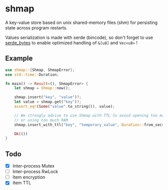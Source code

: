 # shmap

A key-value store based on unix shared-memory files (shm) for persisting state across program restarts.

Values serialization is made with serde (bincode), so don't forget to use [serde_bytes](https://crates.io/crates/serde_bytes) to enable optimized handling of `&[u8]` and `Vec<u8>` !

## Example

```rust
use shmap::{Shmap, ShmapError};
use std::time::Duration;

fn main() -> Result<(), ShmapError> {
    let shmap = Shmap::new();

    shmap.insert("key", "value")?;
    let value = shmap.get("key")?;
    assert_eq!(Some("value".to_string()), value);

    // We strongly advise to use Shmap with TTL to avoid opening too many file descriptors,
    // or using too much RAM
    shmap.insert_with_ttl("key", "temporary_value", Duration::from_secs(60))?;

    Ok(())
}
```

## Todo

- [x] Inter-process Mutex
- [ ] Inter-process RwLock
- [ ] Item encryption
- [x] Item TTL
